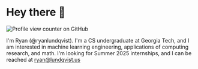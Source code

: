 # Hey there 👋
![Profile view counter on GitHub](https://komarev.com/ghpvc/?username=ryanlundqvist)

I'm Ryan (@ryanlundqvist). I'm a CS undergraduate at Georgia Tech, and I am interested in machine learning engineering, applications of computing research, and math.
 I'm looking for Summer 2025 internships, and I can be reached at ryan@lundqvist.us
<!---
RlundqvistJr/RlundqvistJr is a ✨ special ✨ repository because its `README.md` (this file) appears on your GitHub profile.
You can click the Preview link to take a look at your changes.
--->
